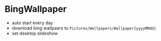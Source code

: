 # BingWallpaper

- auto start every day
- download bing wallpaers to `Pictures/Wallpapers/Wallpaper{yyyyMMdd}`
- set desktop slideshow

